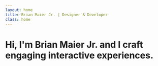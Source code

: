 ```yaml
---
layout: home
title: Brian Maier Jr. | Designer & Developer
class: home
---
```


# Hi, I'm Brian Maier Jr. and I craft <span>engaging interactive experiences.</span>